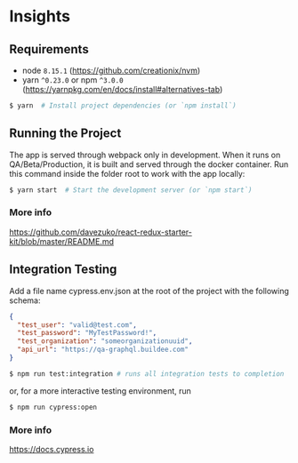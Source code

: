 # Insights

## Requirements

* node `8.15.1` (https://github.com/creationix/nvm)
* yarn `^0.23.0` or npm `^3.0.0` (https://yarnpkg.com/en/docs/install#alternatives-tab)

```bash
$ yarn  # Install project dependencies (or `npm install`)
```

## Running the Project
The app is served through webpack only in development. When it runs on QA/Beta/Production, it is built and served through the docker container.
Run this command inside the folder root to work with the app locally:
```bash
$ yarn start  # Start the development server (or `npm start`)
```

### More info
https://github.com/davezuko/react-redux-starter-kit/blob/master/README.md


## Integration Testing
Add a file name cypress.env.json at the root of the project with the following schema:
```json
{
  "test_user": "valid@test.com",
  "test_password": "MyTestPassword!",
  "test_organization": "someorganizationuuid",
  "api_url": "https://qa-graphql.buildee.com"
}
```

```bash
$ npm run test:integration # runs all integration tests to completion
```

or, for a more interactive testing environment, run
```bash
$ npm run cypress:open
```

### More info
https://docs.cypress.io
